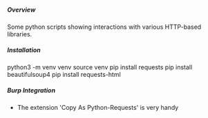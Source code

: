 ##### Overview

Some python scripts showing interactions with various HTTP-based libraries.

##### Installation

python3 -m venv venv
source venv
pip install requests
pip install beautifulsoup4
pip install requests-html



##### Burp Integration

* The extension 'Copy As Python-Requests' is very handy